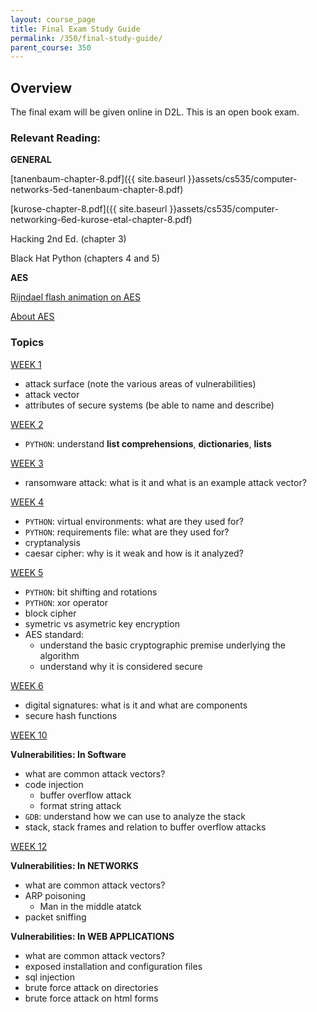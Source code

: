 ```yaml
---
layout: course_page
title: Final Exam Study Guide
permalink: /350/final-study-guide/
parent_course: 350
---
```


## Overview
The final exam will be given online in D2L. This is an open book exam.


### Relevant Reading:

**GENERAL**

[tanenbaum-chapter-8.pdf]({{ site.baseurl }}assets/cs535/computer-networks-5ed-tanenbaum-chapter-8.pdf)

[kurose-chapter-8.pdf]({{ site.baseurl }}assets/cs535/computer-networking-6ed-kurose-etal-chapter-8.pdf)

Hacking 2nd Ed. (chapter 3)

Black Hat Python (chapters 4 and 5)

**AES**

[Rijndael flash animation on AES](http://www.formaestudio.com/rijndaelinspector/archivos/Rijndael_Animation_v4_eng.swf)

[About AES](https://en.wikipedia.org/wiki/Advanced_Encryption_Standard)


### Topics

[WEEK 1](http://rmedinahu.github.io/350/schedule/#week-1)

- attack surface (note the various areas of vulnerabilities)
- attack vector
- attributes of secure systems (be able to name and describe)

[WEEK 2](http://rmedinahu.github.io/350/schedule/#week-2)

- ```PYTHON```: understand **list comprehensions**, **dictionaries**, **lists**


[WEEK 3](http://rmedinahu.github.io/350/schedule/#week-3)

- ransomware attack: what is it and what is an example attack vector?

[WEEK 4](http://rmedinahu.github.io/350/schedule/#week-4)

- ```PYTHON```: virtual environments: what are they used for?
- ```PYTHON```: requirements file: what are they used for?
- cryptanalysis
- caesar cipher: why is it weak and how is it analyzed?

[WEEK 5](http://rmedinahu.github.io/350/schedule/#week-5)

- ```PYTHON```: bit shifting and rotations
- ```PYTHON```: xor operator
- block cipher
- symetric vs asymetric key encryption
- AES standard: 
	- understand the basic cryptographic premise underlying the algorithm
	- understand why it is considered secure

[WEEK 6](http://rmedinahu.github.io/350/schedule/#week-6)

- digital signatures: what is it and what are components
- secure hash functions


[WEEK 10](http://rmedinahu.github.io/350/schedule/#week-10)

**Vulnerabilities: In Software**

- what are common attack vectors?
- code injection
	- buffer overflow attack
	- format string attack
- ```GDB```: understand how we can use to analyze the stack
- stack, stack frames and relation to buffer overflow attacks

[WEEK 12](http://rmedinahu.github.io/350/schedule/#week-12)

**Vulnerabilities: In NETWORKS**

- what are common attack vectors?
- ARP poisoning
	- Man in the middle atatck
- packet sniffing



**Vulnerabilities: In WEB APPLICATIONS**

- what are common attack vectors?
- exposed installation and configuration files
- sql injection
- brute force attack on directories
- brute force attack on html forms 












